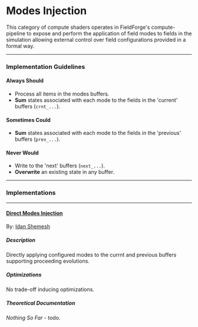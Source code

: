 # Modes Injection

This category of compute shaders operates in FieldForge's compute-pipeline to expose and perform the application of field modes to fields in the simulation allowing external control over field configurations provided in a formal way.

---

### Implementation Guidelines

#### Always Should

- Process all items in the modes buffers.
- **Sum** states associated with each mode to the fields in the 'current' buffers (`crnt_...`).

#### Sometimes Could

- **Sum** states associated with each mode to the fields in the 'previous' buffers (`prev_...`).

#### Never Would

- Write to the 'next' buffers (`next_...`).
- **Overwrite** an existing state in any buffer.

---

### Implementations

---

#### [Direct Modes Injection](../../shaders/compute/modes_injection/inject_modes-direct_modes_injection.compute)

By: [Idan Shemesh](https://github.com/IdanShmsh)

##### Description

Directly applying configured modes to the currnt and previous buffers supporting proceeding evolutions.

##### Optimizations

No trade-off inducing optimizations.

##### Theoretical Documentation

*Nothing So Far* - todo.
